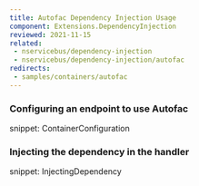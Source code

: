 ```yaml
---
title: Autofac Dependency Injection Usage
component: Extensions.DependencyInjection
reviewed: 2021-11-15
related:
 - nservicebus/dependency-injection
 - nservicebus/dependency-injection/autofac
redirects:
 - samples/containers/autofac
---
```


### Configuring an endpoint to use Autofac

snippet: ContainerConfiguration


### Injecting the dependency in the handler

snippet: InjectingDependency
